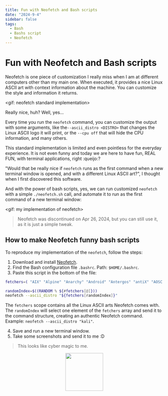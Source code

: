 ```yaml
---
title: Fun with Neofetch and Bash scripts
date: "2024-9-4"
sidebar: false
tags:
  - Bash
  - Bashs script
  - Neofetch
---
```


# Fun with Neofetch and Bash scripts

Neofetch is one piece of customization I really miss when I am at different computers other than my main one. When executed, it provides a nice Linux ASCII art with context information about the machine. You can customize the style and information it returns.

<gif: neofetch standard implementation>

Really nice, huh? Well, yes... 

Every time you run the `neofetch` command, you can customize the output with some arguments, like the`--ascii_distro <DISTRO>` that changes the Linux ASCII logo it will print, or the `--cpu off` that will hide the CPU information, and many others.

This standard implementation is limited and even pointless for the everyday experience. It is not even funny and today we are here to have fun, REAL FUN, with terminal applications, right :queijo:?

"Would that be really nice if `neofetch` runs as the first command when a new terminal window is opened, and with a different Linux ASCII art?", I thought when I first discovered this software.

And with the power of bash scripts, yes, we can run customized `neofetch` with a simple `./neofetch.sh` call, and automate it to run as the first command of a new terminal window:

<gif: my implementation of neofetch>

> Neofetch was discontinued on Apr 26, 2024, but you can still use it, as it is just a simple tweak.

## How to make Neofetch funny bash scripts

To reproduce my implementation of the `neofetch`, follow the steps:

1. Download and install [Neofetch](https://github.com/dylanaraps/neofetch).
2. Find the Bash configuration file `.bashrc`. Path: `$HOME/.bashrc`.
3. Paste this script in the bottom of the file:

```bash
fetchers=( "AIX" "Alpine" "Anarchy" "Android" "Antergos" "antiX" "AOSC OS" "AOSC OS/Retro" "Apricity" "ArcoLinux" "ARCHlabs" "ArchStrike" "XFerience" "ArchMerge" "Arch" "Artix" "Arya" "Bedrock" "Bitrig" "BlackArch" "BLAG" "BlankOn" "BlueLight" "bonsai" "BSD" "BunsenLabs" "Calculate" "Carbs" "CentOS" "Chakra" "ChaletOS" "Chapeau" "Chrom*" "Cleanjaro" "ClearOS" "Clear_Linux" "Clover" "Condres" "Container_Linux" "CRUX" "Cucumber" "Debian" "Deepin" "DesaOS" "Devuan" "DracOS" "DarkOs" "DragonFly" "Drauger" "Elementary" "EndeavourOS" "Endless" "EuroLinux" "Exherbo" "Fedora" "Feren" "FreeBSD" "FreeMiNT" "Frugalware" "Funtoo" "GalliumOS" "Garuda" "Gentoo" "Pentoo" "gNewSense" "GNOME" "GNU" "GoboLinux" "Grombyang" "Guix" "Haiku" "Huayra" "Hyperbola" "janus" "Kali" "KaOS" "KDE_neon" "Kibojoe" "Kogaion" "Korora" "KSLinux" "Kubuntu" "LEDE" "LFS" "Linux_Lite" "LMDE" "Lubuntu" "Lunar" "macos" "Mageia" "MagpieOS" "Mandriva" "Manjaro" "Maui" "Mer" "Minix" "LinuxMint" "MX_Linux" "Namib" "Neptune" "NetBSD" "Netrunner" "Nitrux" "NixOS" "Nurunner" "NuTyX" "OBRevenge" "OpenBSD" "openEuler" "OpenIndiana" "openmamba" "OpenMandriva" "OpenStage" "OpenWrt" "osmc" "Oracle" "OS Elbrus" "PacBSD" "Parabola" "Pardus" "Parrot" "Parsix" "TrueOS" "PCLinuxOS" "Peppermint" "popos" "Porteus" "PostMarketOS" "Proxmox" "Puppy" "PureOS" "Qubes" "Radix" "Raspbian" "Reborn_OS" "Redstar" "Redcore" "Redhat" "Refracted_Devuan" "Regata" "Rosa" "sabotage" "Sabayon" "Sailfish" "SalentOS" "Scientific" "Septor" "SereneLinux" "SharkLinux" "Siduction" "Slackware" "SliTaz" "SmartOS" "Solus" "Source_Mage" "Sparky" "Star" "SteamOS" "SunOS" "openSUSE_Leap" "openSUSE_Tumbleweed" "openSUSE" "SwagArch" "Tails" "Trisquel" "Ubuntu-Budgie" "Ubuntu-GNOME" "Ubuntu-MATE" "Ubuntu-Studio" "Ubuntu" "Venom" "Void" "Obarun" "windows10" "Windows7" "Xubuntu" "Zorin" "and" "IRIX" "Arch_old" "Ubuntu_old" "Redhat_old" "Dragonfly_old" )

randomIndex=$((RANDOM % ${#fetchers[@]}))
neofetch --ascii_distro "${fetchers[randomIndex]}"
```

The `fetchers` scope contains all the Linux ASCII arts Neofetch comes with. The `randomIndex` will select one element of the `fetchers` array and send it to the command structure, creating an authentic Neofetch command. Example: `neofetch --ascii_distro "kali"`.

4. Save and run a new terminal window.
5. Take some screenshots and send it to me :D

> This looks like cyber magic to me.

<div class="wisdom">
<img class="wisdony" src="https://upload.wikimedia.org/wikipedia/commons/9/9f/Pents02.jpg" alt="">
</div>

<style>
  .wisdom {
    display: flex;
    justify-content: center;
  }

  .wisdony {
  height: 120px;
  }
</style>


